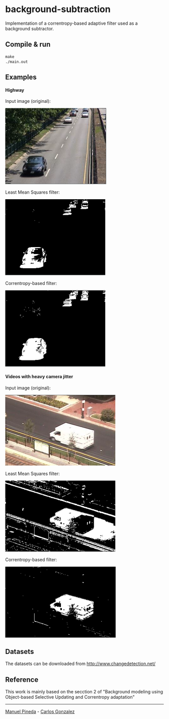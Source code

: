 # background-subtraction

Implementation of a correntropy-based adaptive filter used as a background
subtractor.

## Compile & run

```
make
./main.out
```

## Examples

#### Highway

Input image (original):

![original](./img/bg1-original.png)

Least Mean Squares filter:

![LMS](./img/bg1-lms.png)

Correntropy-based filter:

![correntropy](./img/bg1-corr.png)


#### Videos with heavy camera jitter

Input image (original):

![original](./img/bg-jitter-original.png)

Least Mean Squares filter:

![LMS](./img/bg-jitter-lms.png)

Correntropy-based filter:

![correntropy](./img/bg-jitter-corr.png)

## Datasets

The datasets can be downloaded from http://www.changedetection.net/

## Reference

This work is mainly based on the secction 2 of "Background modeling using
Object-based Selective Updating and Correntropy adaptation"

----

[Manuel Pineda](://github.com/pin3da) - [Carlos Gonzalez](://github.com/caal-15)